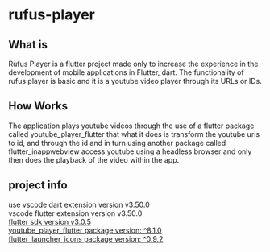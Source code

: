# rufus-player

## What is

Rufus Player is a flutter project made only to increase the experience in the development of mobile applications in Flutter, dart.
The functionality of rufus player is basic and it is a youtube video player through its URLs or IDs.

## How Works
The application plays youtube videos through the use of a flutter package called youtube_player_flutter that what it does is transform the youtube urls to id, and through the id and in turn using another package called flutter_inappwebview access youtube using a headless browser and only then does the playback of the video within the app.

## project info
use vscode dart extension version v3.50.0 <br>
vscode flutter extension version v3.50.0 <br> 
[flutter sdk version v3.0.5](https://docs.flutter.dev/development/tools/sdk/releases) <br>
[youtube_player_flutter package version: ^8.1.0](https://pub.dev/packages/youtube_player_flutter) <br>
[flutter_launcher_icons package version: ^0.9.2](https://pub.dev/packages/flutter_launcher_icons) <br>
